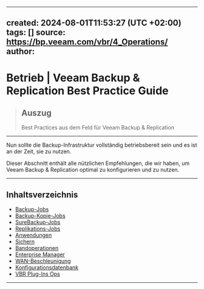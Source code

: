 
---
created: 2024-08-01T11:53:27 (UTC +02:00)
tags: []
source: https://bp.veeam.com/vbr/4_Operations/
author: 
---

# Betrieb | Veeam Backup & Replication Best Practice Guide

> ## Auszug
> Best Practices aus dem Feld für Veeam Backup & Replication

---
Nun sollte die Backup-Infrastruktur vollständig betriebsbereit sein und es ist an der Zeit, sie zu nutzen.

Dieser Abschnitt enthält alle nützlichen Empfehlungen, die wir haben, um Veeam Backup & Replication optimal zu konfigurieren und zu nutzen.

___

## Inhaltsverzeichnis

-   [Backup-Jobs](https://bp.veeam.com/vbr/4_Operations/O_Veeam_Jobs/O_backup_jobs/)
-   [Backup-Kopie-Jobs](https://bp.veeam.com/vbr/4_Operations/O_Veeam_Jobs/O_backup_copy_jobs/backup_copy_job.html)
-   [SureBackup-Jobs](https://bp.veeam.com/vbr/4_Operations/O_Veeam_Jobs/surebackup_jobs/)
-   [Replikations-Jobs](https://bp.veeam.com/vbr/4_Operations/O_Veeam_Jobs/O_replication_jobs/replication_jobs.html)
-   [Anwendungen](https://bp.veeam.com/vbr/4_Operations/O_Application/)
-   [Sichern](https://bp.veeam.com/vbr/4_Operations/O_Security/)
-   [Bandoperationen](https://bp.veeam.com/vbr/4_Operations/tape.html)
-   [Enterprise Manager](https://bp.veeam.com/vbr/4_Operations/enterprise_manager.html)
-   [WAN-Beschleunigung](https://bp.veeam.com/vbr/4_Operations/O_WAN_accelerator/wan_acc.html)
-   [Konfigurationsdatenbank](https://bp.veeam.com/vbr/4_Operations/database.html)
-   [VBR Plug-Ins Ops](https://bp.veeam.com/vbr/4_Operations/O_VBR_Plugins/)

___
